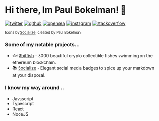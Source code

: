 <h1 align="left">Hi there, Im Paul Bokelman! 👋</h1>

<p align="left">
  <span><a href="https://twitter.com/8bitfish_crypto"><img src="https://socialize-md.vercel.app/api/badge/twitter" alt="twitter" /></a></span>
  <span><a href="https://github.com/paul-bokelman"><img src="https://socialize-md.vercel.app/api/badge/github" alt="github" /></a></span>
  <span><a href="https://testnets.opensea.io/collection/8bitfish-v4"><img src="https://socialize-md.vercel.app/api/badge/opensea" alt="opensea" /></a></span>
  <span><a href="https://www.instagram.com/paul.bokelman/"><img src="https://socialize-md.vercel.app/api/badge/instagram" alt="instagram" /></a></span>
  <span><a href="https://stackoverflow.com/users/14832835/storm"><img src="https://socialize-md.vercel.app/api/badge/stackoverflow" alt="stackoverflow" /></a></span>
</p>

<p align="left"><sub>Icons by <a href="https://socialize-md.vercel.app/">Socialize</a>, created by Paul Bokelman</sub></p>

### Some of my notable projects...

- 🐟 [8bitfish]() - 8000 beautiful crypto collectible fishes swimming on the ethereum blockchain.
- 📚 [Socialize](https://github.com/paul-bokelman/socialize) - Elegant social media badges to spice up your markdown at your disposal.


### I know my way around... 

- Javascript
- Typescript
- React
- NodeJS

<!-- 
![Paul Bokelmans github stats](https://github-readme-stats.vercel.app/api?username=paul-bokelman)

[![Top Langs](https://github-readme-stats.vercel.app/api/top-langs/?username=paul-bokelman)](https://github.com/anuraghazra/github-readme-stats)
 -->
